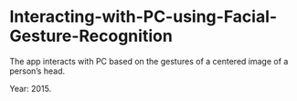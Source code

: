 # Interacting-with-PC-using-Facial-Gesture-Recognition
The app interacts with PC based on the gestures of a centered image of a person’s head.

Year: 2015.
